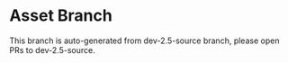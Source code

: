 # Asset Branch

This branch is auto-generated from dev-2.5-source branch, please open PRs to dev-2.5-source.